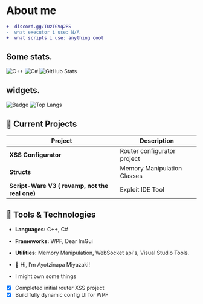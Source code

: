 # About me

``` diff 
+  discord.gg/TUzTGVq2RS
-  what executor i use: N/A
+  what scripts i use: anything cool
```
## Some stats.
![C++](https://img.shields.io/badge/language-C++-blue?logo=c%2B%2B&logoColor=white)
![C#](https://img.shields.io/badge/language-C%23-purple?logo=csharp&logoColor=white)
![GitHub Stats](https://github-readme-stats.vercel.app/api?username=Ayotzinapa&show_icons=true&theme=radical)
## widgets.
![Badge](https://img.shields.io/badge/progress-85%25-green)
![Top Langs](https://github-readme-stats.vercel.app/api/top-langs/?username=Ayotzinapa&layout=compact&theme=radical)




## 🚀 Current Projects

| Project                | Description                         
|------------------------|-----------------------------------------|
| **XSS Configurator**   | Router configurator project             |
| **Structs**       | Memory Manipulation Classes                  |
| **Script-Ware V3 ( revamp, not the real one)** | Exploit IDE Tool|

## 🔧 Tools & Technologies

- **Languages:** C++, C#
- **Frameworks:** WPF, Dear ImGui
- **Utilities:** Memory Manipulation, WebSocket api's, Visual Studio Tools.

- 👋 Hi, I’m Ayotzinapa Miyazaki!
- I might own some things

- [x] Completed initial router XSS project
- [x] Build fully dynamic config UI for WPF

<!---
Ayotzinapa/Ayotzinapa is a ✨ special ✨ repository because its `README.md` (this file) appears on your GitHub profile.
You can click the Preview link to take a look at your changes.
--->
